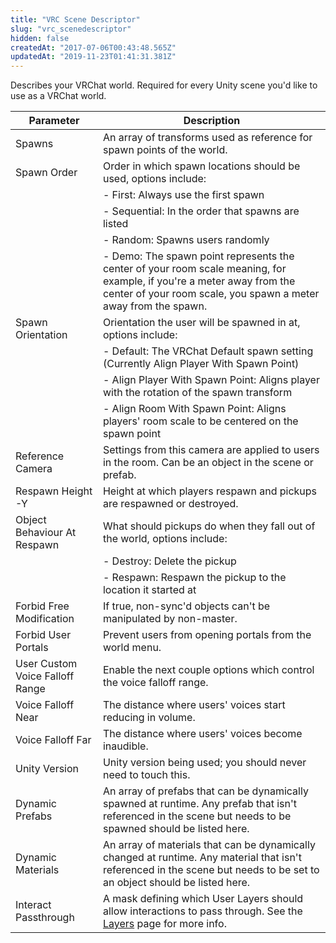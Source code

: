 ```yaml
---
title: "VRC Scene Descriptor"
slug: "vrc_scenedescriptor"
hidden: false
createdAt: "2017-07-06T00:43:48.565Z"
updatedAt: "2019-11-23T01:41:31.381Z"
---
```

Describes your VRChat world. Required for every Unity scene you'd like to use as a VRChat world.

| Parameter                    | Description                                                                                                     |
| ---------------------------- | --------------------------------------------------------------------------------------------------------------- |
| Spawns                       | An array of transforms used as reference for spawn points of the world.                                        |
| Spawn Order                  | Order in which spawn locations should be used, options include:                                                |
|                              | - First: Always use the first spawn                                                                             |
|                              | - Sequential: In the order that spawns are listed                                                               |
|                              | - Random: Spawns users randomly                                                                                  |
|                              | - Demo: The spawn point represents the center of your room scale meaning, for example, if you're a meter away from the center of your room scale, you spawn a meter away from the spawn. |
| Spawn Orientation            | Orientation the user will be spawned in at, options include:                                                   |
|                              | - Default: The VRChat Default spawn setting (Currently Align Player With Spawn Point)                         |
|                              | - Align Player With Spawn Point: Aligns player with the rotation of the spawn transform                         |
|                              | - Align Room With Spawn Point: Aligns players' room scale to be centered on the spawn point                    |
| Reference Camera             | Settings from this camera are applied to users in the room. Can be an object in the scene or prefab.            |
| Respawn Height -Y            | Height at which players respawn and pickups are respawned or destroyed.                                        |
| Object Behaviour At Respawn  | What should pickups do when they fall out of the world, options include:                                        |
|                              | - Destroy: Delete the pickup                                                                                    |
|                              | - Respawn: Respawn the pickup to the location it started at                                                     |
| Forbid Free Modification     | If true, non-sync'd objects can't be manipulated by non-master.                                                 |
| Forbid User Portals          | Prevent users from opening portals from the world menu.                                                         |
| User Custom Voice Falloff Range | Enable the next couple options which control the voice falloff range.                                           |
| Voice Falloff Near           | The distance where users' voices start reducing in volume.                                                      |
| Voice Falloff Far            | The distance where users' voices become inaudible.                                                              |
| Unity Version                | Unity version being used; you should never need to touch this.                                                  |
| Dynamic Prefabs              | An array of prefabs that can be dynamically spawned at runtime. Any prefab that isn't referenced in the scene but needs to be spawned should be listed here. |
| Dynamic Materials            | An array of materials that can be dynamically changed at runtime. Any material that isn't referenced in the scene but needs to be set to an object should be listed here. |
| Interact Passthrough         | A mask defining which User Layers should allow interactions to pass through. See the [Layers](/worlds/layers) page for more info. |
